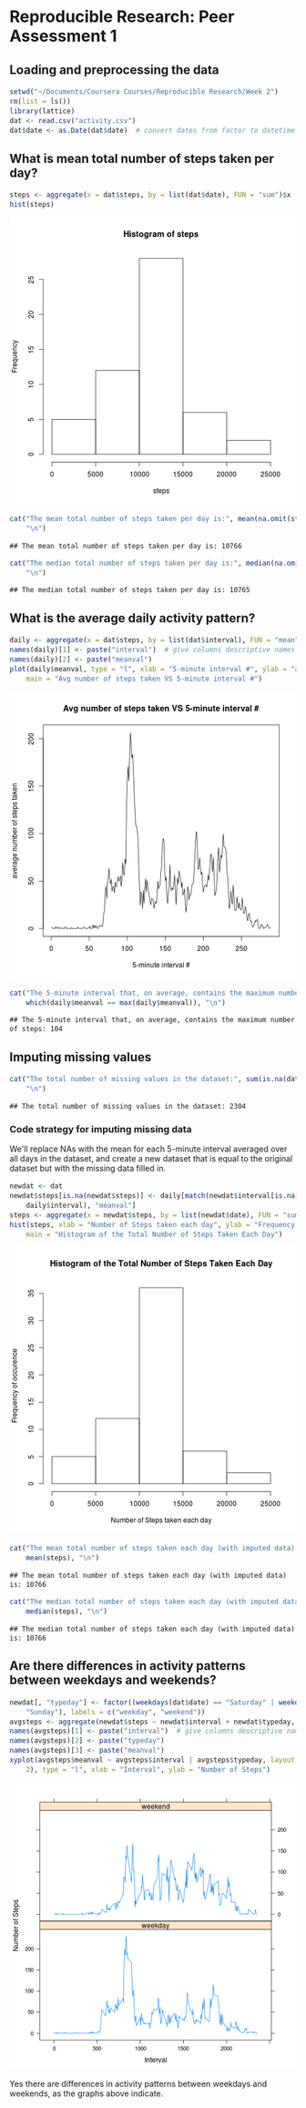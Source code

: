 # Reproducible Research: Peer Assessment 1


## Loading and preprocessing the data


```r
setwd("~/Documents/Coursera Courses/Reproducible Research/Week 2")
rm(list = ls())
library(lattice)
dat <- read.csv("activity.csv")
dat$date <- as.Date(dat$date)  # convert dates from factor to datetime
```


## What is mean total number of steps taken per day?


```r
steps <- aggregate(x = dat$steps, by = list(dat$date), FUN = "sum")$x  # steps col
hist(steps)
```

![plot of chunk unnamed-chunk-2](figure/unnamed-chunk-2.png) 

```r
cat("The mean total number of steps taken per day is:", mean(na.omit(steps)), 
    "\n")
```

```
## The mean total number of steps taken per day is: 10766
```

```r
cat("The median total number of steps taken per day is:", median(na.omit(steps)), 
    "\n")
```

```
## The median total number of steps taken per day is: 10765
```


## What is the average daily activity pattern?


```r
daily <- aggregate(x = dat$steps, by = list(dat$interval), FUN = "mean", na.rm = "TRUE")
names(daily)[1] <- paste("interval")  # give columns descriptive names
names(daily)[2] <- paste("meanval")
plot(daily$meanval, type = "l", xlab = "5-minute interval #", ylab = "average number of steps taken", 
    main = "Avg number of steps taken VS 5-minute interval #")
```

![plot of chunk unnamed-chunk-3](figure/unnamed-chunk-3.png) 

```r
cat("The 5-minute interval that, on average, contains the maximum number of steps:", 
    which(daily$meanval == max(daily$meanval)), "\n")
```

```
## The 5-minute interval that, on average, contains the maximum number of steps: 104
```


## Imputing missing values


```r
cat("The total number of missing values in the dataset:", sum(is.na(dat$steps)), 
    "\n")
```

```
## The total number of missing values in the dataset: 2304
```

### Code strategy for imputing missing data
We'll replace NAs with the mean for each 5-minute interval averaged over all days in the dataset, and create a new dataset that is equal to the original dataset but with the missing data filled in.

```r
newdat <- dat
newdat$steps[is.na(newdat$steps)] <- daily[match(newdat$interval[is.na(newdat$steps)], 
    daily$interval), "meanval"]
steps <- aggregate(x = newdat$steps, by = list(newdat$date), FUN = "sum")$x  # steps col
hist(steps, xlab = "Number of Steps taken each day", ylab = "Frequency of occurence", 
    main = "Histogram of the Total Number of Steps Taken Each Day")
```

![plot of chunk unnamed-chunk-5](figure/unnamed-chunk-5.png) 

```r
cat("The mean total number of steps taken each day (with imputed data) is:", 
    mean(steps), "\n")
```

```
## The mean total number of steps taken each day (with imputed data) is: 10766
```

```r
cat("The median total number of steps taken each day (with imputed data) is:", 
    median(steps), "\n")
```

```
## The median total number of steps taken each day (with imputed data) is: 10766
```


## Are there differences in activity patterns between weekdays and weekends?


```r
newdat[, "typeday"] <- factor((weekdays(dat$date) == "Saturday" | weekdays(dat$date) == 
    "Sunday"), labels = c("weekday", "weekend"))
avgsteps <- aggregate(newdat$steps ~ newdat$interval + newdat$typeday, FUN = mean)
names(avgsteps)[1] <- paste("interval")  # give columns descriptive names
names(avgsteps)[2] <- paste("typeday")
names(avgsteps)[3] <- paste("meanval")
xyplot(avgsteps$meanval ~ avgsteps$interval | avgsteps$typeday, layout = c(1, 
    2), type = "l", xlab = "Interval", ylab = "Number of Steps")
```

![plot of chunk unnamed-chunk-6](figure/unnamed-chunk-6.png) 

Yes there are differences in activity patterns between weekdays and weekends, as the graphs above indicate.
